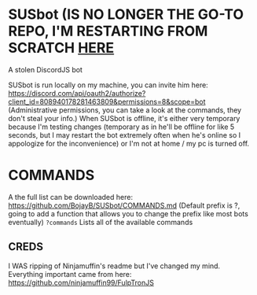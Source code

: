 # SUSbot (IS NO LONGER THE GO-TO REPO, I'M RESTARTING FROM SCRATCH [HERE](https://github.com/BojayB/SUSbot)
A stolen DiscordJS bot

SUSbot is run locally on my machine, you can invite him here: https://discord.com/api/oauth2/authorize?client_id=808940178281463809&permissions=8&scope=bot
(Administrative permissions, you can take a look at the commands, they don't steal your info.)
When SUSbot is offline, it's either very temporary because I'm testing changes (temporary as in he'll be offline for like 5 seconds, but I may restart the bot extremely often when he's online so I appologize for the inconvenience) or I'm not at home / my pc is turned off.



# COMMANDS
A the full list can be downloaded here: https://github.com/BojayB/SUSbot/COMMANDS.md
(Default prefix is ?, going to add a function that allows you to change the prefix like most bots eventually)
`?commands` Lists all of the available commands


  
## CREDS
I WAS ripping of Ninjamuffin's readme but I've changed my mind. Everything important came from here: https://github.com/ninjamuffin99/FulpTronJS

